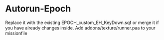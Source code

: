 # Autorun-Epoch

Replace it with the existing EPOCH_custom_EH_KeyDown.sqf or merge it if you have already changes inside.
Add addons/texture/runner.paa to your missionfile
